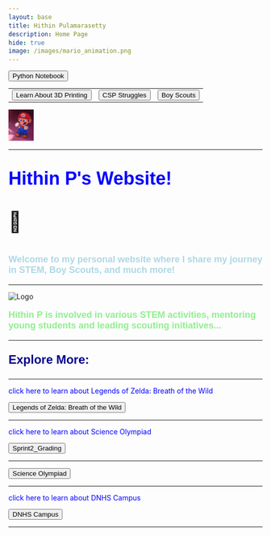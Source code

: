 ```yaml
---
layout: base
title: Hithin Pulamarasetty
description: Home Page
hide: true
image: /images/mario_animation.png
---
```


<a href="{{site.baseurl}}/notebook/"><button>Python Notebook</button></a>
<!-- Button Table at the Top -->
<table>
  <tr>
    <td>
      <!-- Button to navigate to 3D printing explanation -->
      <a href="{{site.baseurl}}/printing/"><button>Learn About 3D Printing</button></a>
    </td>
    <td>
      <!-- Button to navigate to CSP Struggles -->
      <a href="{{site.baseurl}}/csp-struggles/"><button>CSP Struggles</button></a>
    </td>
    <td>
      <!-- Button to navigate to Boy Scouts -->
      <a href="{{site.baseurl}}/boy-scouts/"><button>Boy Scouts</button></a>
    </td>
  </tr>
</table>

<img src="./images/dance-happy.gif" alt="dance-happy.gif" width="10%" height="10%">

<hr>

<!-- Main Content -->
<p style="font-size:90%; color: blue; font: bold 36px Arial, sans-serif;"> Hithin P's Website!</p><p style="font-size:40px">
&#128511;
<p style="font-size:90%; color: lightblue; font: bold 18px Arial, sans-serif;">Welcome to my personal website where I share my journey in STEM, Boy Scouts, and much more!</p>

<hr>

<img src="{{site.baseurl}}/images/logo.png" alt="Logo" width="200" height="200">

<p style="font-size:90%; color: lightgreen; font: bold 18px Arial, sans-serif;">Hithin P is involved in various STEM activities, mentoring young students and leading scouting initiatives...</p>

<!-- Bottom Buttons Section -->
<hr>

<p style="font-size:90%; color: darkblue; font: bold 24px Arial, sans-serif;">Explore More:</p>
<hr>
<p style="color: blue;">click here to learn about Legends of Zelda: Breath of the Wild</p>

<!-- Button to navigate to Legends of Zelda: Breath of the Wild -->
<a href="{{site.baseurl}}/zelda/"><button>Legends of Zelda: Breath of the Wild</button></a>
<hr>
<p style="color: blue;">click here to learn about Science Olympiad</p>

<a href="{{site.baseurl}}/zelda/"><button>Sprint2_Grading</button></a>
<hr>

<!-- Button to navigate to Science Olympiad -->
<a href="{{site.baseurl}}/science-olympiad/"><button>Science Olympiad</button></a>
<hr>
<p style="color: blue;">click here to learn about DNHS Campus</p>

<!-- Button to navigate to DNHS Campus -->
<a href="{{site.baseurl}}/dnhs-campus/"><button>DNHS Campus</button></a>



<hr>
